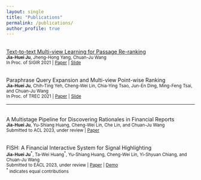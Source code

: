 ```yaml
---
layout: single
title: "Publications"
permalink: /publications/
author_profile: true
---
```

<br>[Text-to-text Multi-view Learning for Passage Re-ranking](https://dl.acm.org/doi/10.1145/3404835.3463048)
<br><sub>**Jia-Huei Ju**, Jheng-Hong Yang, Chuan-Ju Wang</sub>
<br><sub> In Proc. of SIGIR 2021 | [Paper](https://dylanjoo.github.io/files/t5.multiview.paper.pdf) | [Slide](https://dylanjoo.github.io/files/t5.multiview.slide.pdf)</sub>

<br>Paraphrase Query Expansion and Multi-view Point-wise Ranking
<br><sub>**Jia-Huei Ju**, Chih-Ting Yeh, Cheng-Wei Lin, Chia-Ying Tsao, Jun-En Ding, Ming-Feng Tsai, and Chuan-Ju Wang</sub>
<br><sub> In Proc. of TREC 2021  | [Paper](https://dl.acm.org/doi/10.1145/3404835.3463048) | [Slide](https://dylanjoo.github.io/files/trec.cast.2021.slide.pdf)</sub>

--- 
<br>A Multistage Pipeline for Discovering Rationales in Financial Reports
<br><sub>**Jia-Huei Ju**, Yu-Shiang Huang, Cheng-Wei Lin, Che Lin, and Chuan-Ju Wang</sub>
<br><sub> Submitted to ACL 2023, under review | [Paper](https://dylanjoo.github.io/files/fin.sig.hl.pdf) </sub>

<br>FISH: A Financial Interactive System for Signal Highlighting
<br><sub>**Jia-Huei Ju**<sup>\*</sup>, Ta-Wei Huang<sup>\*</sup>, Yu-Shiang Huang, Cheng-Wei Lin, Yi-Shyuan Chiang, and Chuan-Ju Wang </sub>
<br><sub> Submitted to EACL 2023, under review | [Paper](https://dylanjoo.github.io/files/fish.paper.pdf) | [Demo](https://fish-web-fish.de.r.appspot.com/) </sub>
<br><sub><sup>\*</sup> indicates equal contributions</sub>

<!-- {% if author.googlescholar %} -->
<!--   You can also find my articles on <u><a href="{{author.googlescholar}}">my Google Scholar profile</a>.</u> -->
<!-- {% endif %} -->
<!--  -->
<!-- {% include base_path %} -->
<!--  -->
<!-- {% for post in site.publications reversed %} -->
<!--   {% include archive-single.html %} -->
<!-- {% endfor %} -->
